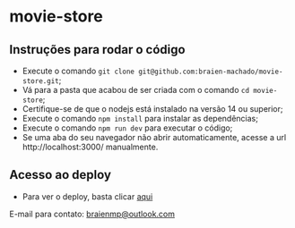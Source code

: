 # movie-store

## Instruções para rodar o código

- Execute o comando `git clone git@github.com:braien-machado/movie-store.git`;
- Vá para a pasta que acabou de ser criada com o comando `cd movie-store`;
- Certifique-se de que o nodejs está instalado na versão 14 ou superior;
- Execute o comando `npm install` para instalar as dependências;
- Execute o comando `npm run dev` para executar o código;
- Se uma aba do seu navegador não abrir automaticamente, acesse a url http://localhost:3000/ manualmente.

## Acesso ao deploy
- Para ver o deploy, basta clicar [aqui](https://allmoviesstore.vercel.app/)

E-mail para contato: braienmp@outlook.com
